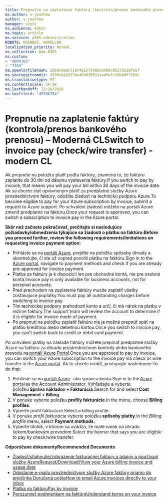```yaml
---
title: Prepnutie na zaplatenie faktúry (kontrola/prenos bankového prenosu) – Moderná CL
ms.author: v-jmathew
author: v-jmathew
manager: scotv
ms.audience: Admin
ms.topic: article
ms.service: o365-administration
ROBOTS: NOINDEX, NOFOLLOW
localization_priority: Normal
ms.collection: Adm_O365
ms.custom:
- "9004168"
- "7344"
ms.openlocfilehash: 2d6dc0edc716c45b2719865e4bdc0527d339fa5f
ms.sourcegitcommit: 3599c82d3274c48b039831aeafefc16b9df7565c
ms.translationtype: MT
ms.contentlocale: sk-SK
ms.lasthandoff: 12/16/2020
ms.locfileid: "49706784"
---
```

# <a name="switch-to-invoice-pay-checkwire-transfer---modern-cl"></a><span data-ttu-id="0ba42-102">Prepnutie na zaplatenie faktúry (kontrola/prenos bankového prenosu) – Moderná CL</span><span class="sxs-lookup"><span data-stu-id="0ba42-102">Switch to invoice pay (check/wire transfer) - modern CL</span></span>

<span data-ttu-id="0ba42-103">Ak prepnete na položku platiť podľa faktúry, znamená to, že faktúru zaplatíte do 30 dní od dátumu vystavenia faktúry.</span><span class="sxs-lookup"><span data-stu-id="0ba42-103">If you switch to pay by invoice, that means you will pay your bill within 30 days of the invoice date.</span></span> <span data-ttu-id="0ba42-104">Ak sa chcete stať oprávneným platiť za predplatné služby Azure prostredníctvom faktúry, odošlite žiadosť na technickú podporu Azure.</span><span class="sxs-lookup"><span data-stu-id="0ba42-104">To become eligible to pay for your Azure subscription by invoice, submit a request to Azure support.</span></span> <span data-ttu-id="0ba42-105">Po schválení žiadosti môžete na portáli Azure zmeniť predplatné na faktúru.</span><span class="sxs-lookup"><span data-stu-id="0ba42-105">Once your request is approved, you can switch a subscription to invoice pay in the Azure portal.</span></span>

<span data-ttu-id="0ba42-106">**Skôr než začnete pokračovať, prečítajte si nasledujúce požiadavky/obmedzenia týkajúce sa žiadosti o platbu na faktúru:**</span><span class="sxs-lookup"><span data-stu-id="0ba42-106">**Before you proceed further, review the following requirements/limitations on requesting invoice payment option:**</span></span>

- <span data-ttu-id="0ba42-107">Prihláste sa na [portáli Azure](https://portal.azure.com/), prejdite na položku spôsoby úhrady a skontrolujte, či ste už vopred povolili platbu na faktúru.</span><span class="sxs-lookup"><span data-stu-id="0ba42-107">Sign in to the [Azure portal](https://portal.azure.com/), navigate to payment methods and check if you are already pre-approved for invoice payment.</span></span>
- <span data-ttu-id="0ba42-108">Platba za faktúry je k dispozícii len pre obchodné kontá, nie pre osobné kontá.</span><span class="sxs-lookup"><span data-stu-id="0ba42-108">Invoice pay is only available for business accounts, not for personal accounts.</span></span>
- <span data-ttu-id="0ba42-109">Pred prechodom na zaplatenie faktúry musíte zaplatiť všetky zostávajúce poplatky.</span><span class="sxs-lookup"><span data-stu-id="0ba42-109">You must pay all outstanding charges before switching to invoice pay.</span></span>
- <span data-ttu-id="0ba42-110">Tím technickej podpory prehodnotí konto a určí, či má nárok na platbu v režime faktúry.</span><span class="sxs-lookup"><span data-stu-id="0ba42-110">The support team will review the account to determine if it is eligible for invoice mode of payment.</span></span>
- <span data-ttu-id="0ba42-111">Po prepnutí na položku zaplatiť faktúru nie je možné prepnúť späť na platbu kreditnou alebo debetnou kartou.</span><span class="sxs-lookup"><span data-stu-id="0ba42-111">Once you switch to invoice pay, you can't switch back to credit or debit card payment.</span></span>

<span data-ttu-id="0ba42-112">Po schválení platby na základe faktúry môžete prepínať predplatné služby Azure na faktúru za úhradu prostredníctvom kontroly alebo bankového prevodu na [portáli Azure Portal](https://portal.azure.com/).</span><span class="sxs-lookup"><span data-stu-id="0ba42-112">Once you are approved to pay by invoice, you can switch your Azure subscription to the invoice pay via check or wire transfer in the [Azure portal](https://portal.azure.com/).</span></span>
<span data-ttu-id="0ba42-113">Ak to chcete urobiť, postupujte nasledovne:</span><span class="sxs-lookup"><span data-stu-id="0ba42-113">To do that:</span></span>

1. <span data-ttu-id="0ba42-114">Prihláste sa na [portáli Azure](https://portal.azure.com/)   ako správca konta.</span><span class="sxs-lookup"><span data-stu-id="0ba42-114">Sign in to the [Azure portal](https://portal.azure.com/) as the Account Administrator.</span></span> <span data-ttu-id="0ba42-115">Vyhľadajte a vyberte položku **Správa nákladov + Fakturácia**.</span><span class="sxs-lookup"><span data-stu-id="0ba42-115">Search for and select **Cost Management + Billing**.</span></span>
2. <span data-ttu-id="0ba42-116">V ponuke vyberte položku **profily fakturácie**.</span><span class="sxs-lookup"><span data-stu-id="0ba42-116">In the menu, choose **Billing profiles**.</span></span>
3. <span data-ttu-id="0ba42-117">Vyberte profil fakturácie.</span><span class="sxs-lookup"><span data-stu-id="0ba42-117">Select a billing profile.</span></span>
4. <span data-ttu-id="0ba42-118">V ponuke *profil fakturácie* vyberte položku **spôsoby platby**.</span><span class="sxs-lookup"><span data-stu-id="0ba42-118">In the *Billing profile* menu, select **Payment methods**.</span></span>
5. <span data-ttu-id="0ba42-119">Vyberte titulok, v ktorom sa uvádza, že máte nárok na úhradu šekom/bankovým prevodom.</span><span class="sxs-lookup"><span data-stu-id="0ba42-119">Select the banner that says you are eligible to pay by check/wire transfer.</span></span>

<span data-ttu-id="0ba42-120">**Odporúčané dokumenty**</span><span class="sxs-lookup"><span data-stu-id="0ba42-120">**Recommended Documents**</span></span>

- [<span data-ttu-id="0ba42-121">Žiadosť/stiahnutie/zobrazenie fakturačnej faktúry a údajov o používaní služby Azure</span><span class="sxs-lookup"><span data-stu-id="0ba42-121">Request/Download/View your Azure billing invoice and usage data</span></span>](https://docs.microsoft.com/azure/billing/billing-download-azure-invoice-daily-usage-date)
- [<span data-ttu-id="0ba42-122">Odoslanie e-mailu prostredníctvom služby Azure faktúry priamo do priečinka Doručená pošta</span><span class="sxs-lookup"><span data-stu-id="0ba42-122">How to email Azure invoices directly to your inbox</span></span>](https://docs.microsoft.com/azure/billing/billing-download-azure-invoice-daily-usage-date)
- [<span data-ttu-id="0ba42-123">Platba na faktúru</span><span class="sxs-lookup"><span data-stu-id="0ba42-123">Pay by invoice</span></span>](https://docs.microsoft.com/azure/billing/billing-how-to-pay-by-invoice)
- [<span data-ttu-id="0ba42-124">Porozumieť podmienkam na faktúre</span><span class="sxs-lookup"><span data-stu-id="0ba42-124">Understand terms on your invoice</span></span>](https://docs.microsoft.com/azure/billing/billing-understand-your-invoice)

